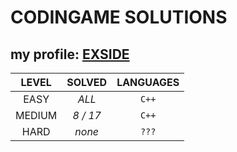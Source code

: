   # CODINGAME SOLUTIONS
## my profile: [EXSIDE](https://www.codingame.com/profile/c57d70dc96b5e641ef5dc97414648be67150722)

|**LEVEL**      |**SOLVED**     |**LANGUAGES**  |
|:-------------:|:-------------:|:-------------:|
| EASY          |*ALL*          | `C++`         |
| MEDIUM        |*8 / 17*       | `C++`         |  
| HARD          |*none*         | `???`         | 
